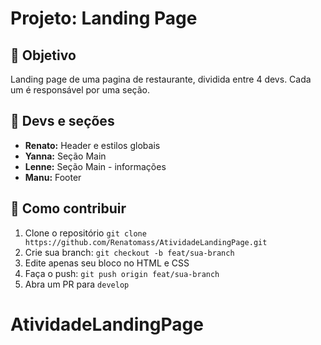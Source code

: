 # Projeto: Landing Page

## 🚀 Objetivo
Landing page de uma pagina de restaurante, dividida entre 4 devs. Cada um é responsável por uma seção.

## 👥 Devs e seções
- **Renato:** Header e estilos globais
- **Yanna:** Seção Main
- **Lenne:** Seção Main - informações
- **Manu:** Footer

## 🧠 Como contribuir
1. Clone o repositório `git clone https://github.com/Renatomass/AtividadeLandingPage.git`
2. Crie sua branch: `git checkout -b feat/sua-branch`
3. Edite apenas seu bloco no HTML e CSS
4. Faça o push: `git push origin feat/sua-branch`
5. Abra um PR para `develop`
# AtividadeLandingPage
